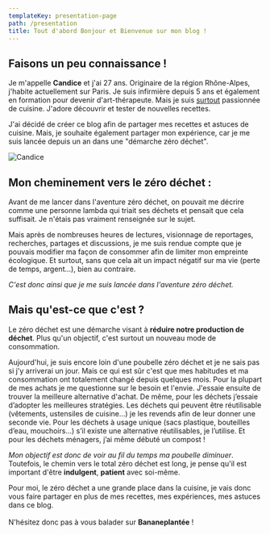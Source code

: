 ```yaml
---
templateKey: presentation-page
path: /presentation
title: Tout d'abord Bonjour et Bienvenue sur mon blog !
---
```

## Faisons un peu connaissance !

Je m'appelle **Candice** et j'ai 27 ans. Originaire de la région Rhône-Alpes, j'habite actuellement sur Paris. Je suis infirmière depuis 5 ans et également en formation pour devenir d'art-thérapeute. Mais je suis <u>surtout</u> passionnée de cuisine. J'adore découvrir et tester de nouvelles recettes.

J'ai décidé de créer ce blog afin de partager mes recettes et astuces de cuisine. Mais, je souhaite également partager mon expérience, car je me suis lancée depuis un an dans une "démarche zéro déchet".

![Candice](/img/candice.png "Candice")

## Mon cheminement vers le zéro déchet :

Avant de me lancer dans l'aventure zéro déchet, on pouvait me décrire comme une personne lambda qui triait ses déchets et pensait que cela suffisait. Je n'étais pas vraiment renseignée sur le sujet.

Mais après de nombreuses heures de lectures, visionnage de reportages, recherches, partages et discussions, je me suis rendue compte que je pouvais modifier ma façon de consommer afin de limiter mon empreinte écologique. Et surtout, sans que cela ait un impact négatif sur ma vie (perte de temps, argent...), bien au contraire.

*C'est donc ainsi que je me suis lancée dans l'aventure zéro déchet.*

## Mais qu'est-ce que c'est ?

Le zéro déchet est une démarche visant à **réduire notre production de déchet**. Plus qu'un objectif, c'est surtout un nouveau mode de consommation.

Aujourd'hui, je suis encore loin d'une poubelle zéro déchet et je ne sais pas si j'y arriverai un jour. Mais ce qui est sûr c'est que mes habitudes et ma consommation ont totalement changé depuis quelques mois. Pour la plupart de mes achats je me questionne sur le besoin et l'envie. J'essaie ensuite de trouver la meilleure alternative d'achat. De même, pour les déchets j’essaie d’adopter les meilleures stratégies. Les déchets qui peuvent être réutilisable (vêtements, ustensiles de cuisine...) je les revends afin de leur donner une seconde vie. Pour les déchets à usage unique (sacs plastique, bouteilles d’eau, mouchoirs…) s’il existe une alternative réutilisables, je l’utilise. Et pour les déchets ménagers, j’ai même débuté un compost !

*Mon objectif est donc de voir au fil du temps ma poubelle diminuer*. Toutefois, le chemin vers le total zéro déchet est long, je pense qu'il est important d'être **indulgent**, **patient** avec soi-même.

Pour moi, le zéro déchet a une grande place dans la cuisine, je vais donc vous faire partager en plus de mes recettes, mes expériences, mes astuces dans ce blog. \
\
N'hésitez donc pas à vous balader sur **Bananeplantée** !